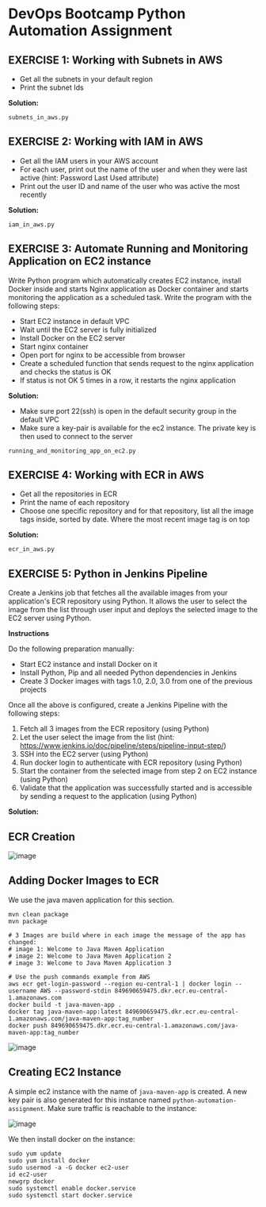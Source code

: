 # DevOps Bootcamp Python Automation Assignment

## EXERCISE 1: Working with Subnets in AWS
* Get all the subnets in your default region
* Print the subnet Ids

**Solution:**

`subnets_in_aws.py`

## EXERCISE 2: Working with IAM in AWS
* Get all the IAM users in your AWS account
* For each user, print out the name of the user and when they were last active (hint: Password Last Used attribute)
* Print out the user ID and name of the user who was active the most recently

**Solution:**

`iam_in_aws.py`

## EXERCISE 3: Automate Running and Monitoring Application on EC2 instance
Write Python program which automatically creates EC2 instance, install Docker inside and starts Nginx application as Docker container and starts monitoring the application as a scheduled task. Write the program with the following steps:

* Start EC2 instance in default VPC
* Wait until the EC2 server is fully initialized
* Install Docker on the EC2 server
* Start nginx container
* Open port for nginx to be accessible from browser
* Create a scheduled function that sends request to the nginx application and checks the status is OK
* If status is not OK 5 times in a row, it restarts the nginx application

**Solution:**

* Make sure port 22(ssh) is open in the default security group in the default VPC
* Make sure a key-pair is available for the ec2 instance. The private key is then used to connect to the server

`running_and_monitoring_app_on_ec2.py`

## EXERCISE 4: Working with ECR in AWS

* Get all the repositories in ECR
* Print the name of each repository
* Choose one specific repository and for that repository, list all the image tags inside, sorted by date. Where the most recent image tag is on top

**Solution:**

`ecr_in_aws.py`

## EXERCISE 5: Python in Jenkins Pipeline

Create a Jenkins job that fetches all the available images from your application's ECR repository using Python. It allows the user to select the image from the list through user input and deploys the selected image to the EC2 server using Python.

**Instructions**

Do the following preparation manually:

* Start EC2 instance and install Docker on it
* Install Python, Pip and all needed Python dependencies in Jenkins
* Create 3 Docker images with tags 1.0, 2.0, 3.0 from one of the previous projects


Once all the above is configured, create a Jenkins Pipeline with the following steps:

1. Fetch all 3 images from the ECR repository (using Python)
2. Let the user select the image from the list (hint: https://www.jenkins.io/doc/pipeline/steps/pipeline-input-step/)
3. SSH into the EC2 server (using Python)
4. Run docker login to authenticate with ECR repository (using Python)
5. Start the container from the selected image from step 2 on EC2 instance (using Python)
6. Validate that the application was successfully started and is accessible by sending a request to the application (using Python)

**Solution:**

## ECR Creation

![image](https://github.com/ArshaShiri/DevOpsBootcampPythonAutomationAssignment/assets/18715119/81f02b9b-7233-4af7-b160-006d0838623a)

## Adding Docker Images to ECR

We use the java maven application for this section.

    mvn clean package
    mvn package

    # 3 Images are build where in each image the message of the app has changed:
    # image 1: Welcome to Java Maven Application
    # image 2: Welcome to Java Maven Application 2
    # image 3: Welcome to Java Maven Application 3

    # Use the push commands example from AWS
    aws ecr get-login-password --region eu-central-1 | docker login --username AWS --password-stdin 849690659475.dkr.ecr.eu-central-1.amazonaws.com
    docker build -t java-maven-app .
    docker tag java-maven-app:latest 849690659475.dkr.ecr.eu-central-1.amazonaws.com/java-maven-app:tag_number
    docker push 849690659475.dkr.ecr.eu-central-1.amazonaws.com/java-maven-app:tag_number

![image](https://github.com/ArshaShiri/DevOpsBootcampPythonAutomationAssignment/assets/18715119/cffe2857-7961-4bc8-9e60-115a0aa5d493)

## Creating EC2 Instance

A simple ec2 instance with the name of `java-maven-app` is created. A new key pair is also generated for this instance named `python-automation-assignment`. Make sure traffic is reachable to the instance:

![image](https://github.com/ArshaShiri/DevOpsBootcampPythonAutomationAssignment/assets/18715119/8e38b9ef-9716-499b-8ab0-428e6440aa59)

We then install docker on the instance:

    sudo yum update
    sudo yum install docker
    sudo usermod -a -G docker ec2-user
    id ec2-user
    newgrp docker
    sudo systemctl enable docker.service
    sudo systemctl start docker.service